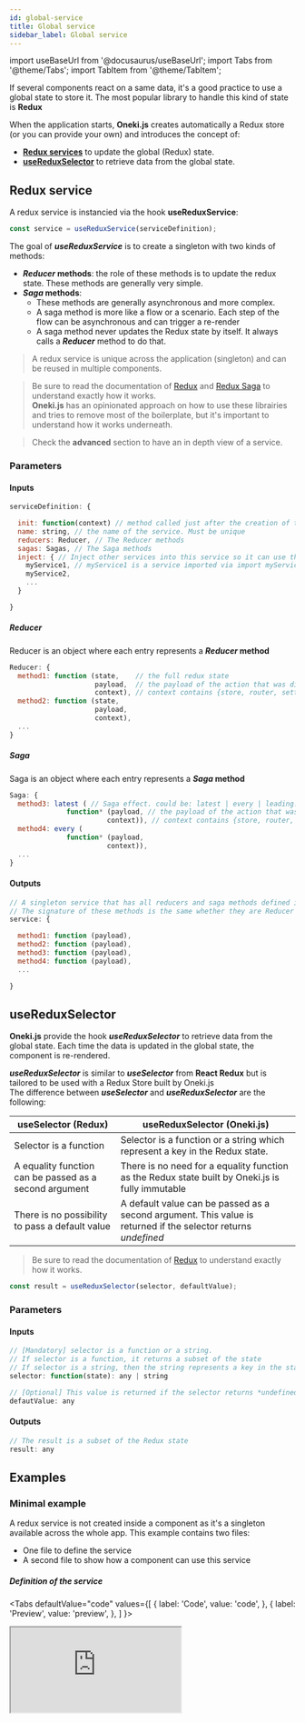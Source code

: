 ```yaml
---
id: global-service
title: Global service
sidebar_label: Global service
---
```

import useBaseUrl from '@docusaurus/useBaseUrl';
import Tabs from '@theme/Tabs';
import TabItem from '@theme/TabItem';

If several components react on a same data, it's a good practice to use a global state to store it. The most popular library to handle this kind of state is **Redux**

When the application starts, **Oneki.js** creates automatically a Redux store (or you can provide your own) and introduces the concept of:
- **[Redux services](./global-state)** to update the global (Redux) state.
- **[useReduxSelector](./use-redux-selector)** to retrieve data from the global state.

## Redux service
A redux service is instancied via the hook **useReduxService**:

```javascript
const service = useReduxService(serviceDefinition);
```
The goal of ***useReduxService*** is to create a singleton with two kinds of methods:
* ***Reducer* methods**: the role of these methods is to update the redux state. These methods are generally very simple.
* ***Saga* methods**: 
  * These methods are generally asynchronous and more complex. 
  * A saga method is more like a flow or a scenario. Each step of the flow can be asynchronous and can trigger a re-render
  * A saga method never updates the Redux state by itself. It always calls a ***Reducer*** method to do that.

> A redux service is unique across the application (singleton) and can be reused in multiple components.

> Be sure to read the documentation of [Redux](https://redux.js.org/) and [Redux Saga](https://redux-saga.js.org/) to understand exactly how it works.<br/>
**Oneki.js** has an opinionated approach on how to use these librairies and tries to remove most of the boilerplate, but it's important to understand how it works underneath.

> Check the **advanced** section to have an in depth view of a service.

### Parameters
#### Inputs
```javascript
serviceDefinition: {

  init: function(context) // method called just after the creation of the service.
  name: string, // the name of the service. Must be unique
  reducers: Reducer, // The Reducer methods
  sagas: Sagas, // The Saga methods
  inject: { // Inject other services into this service so it can use them.
    myService1, // myService1 is a service imported via import myService1 from '...'
    myService2,
    ...
  }

}
```
##### Reducer
Reducer is an object where each entry represents a ***Reducer* method**
```javascript
Reducer: {
  method1: function (state,    // the full redux state
                     payload,  // the payload of the action that was dispatched
                     context), // context contains {store, router, settings, i18n}
  method2: function (state, 
                     payload,
                     context),
  ...
}
```
##### Saga
Saga is an object where each entry represents a ***Saga* method**

```javascript
Saga: {
  method3: latest ( // Saga effect. could be: latest | every | leading. Indicate how to handle an action when another action of the same type is still in progress.
              function* (payload, // the payload of the action that was dispatched
                        context)), // context contains {store, router, settings, i18n}
  method4: every (
              function* (payload,
                        context)), 
  ...
}
```
#### Outputs
```javascript
// A singleton service that has all reducers and saga methods defined in the serviceDefinition
// The signature of these methods is the same whether they are Reducer or Saga.
service: {

  method1: function (payload),
  method2: function (payload),
  method3: function (payload),
  method4: function (payload),
  ...

}
```

## useReduxSelector
**Oneki.js** provide the hook ***useReduxSelector*** to retrieve data from the global state. Each time the data is updated in the global state, the component is re-rendered.

***useReduxSelector*** is similar to ***useSelector*** from **React Redux** but is tailored to be used with a Redux Store built by Oneki.js<br/>
The difference between ***useSelector*** and ***useReduxSelector*** are the following:

| useSelector (Redux)         |      useReduxSelector (Oneki.js)   |
| ------------- | ------------- |
| Selector is a function | Selector is a function or a string which represent a key in the Redux state. |
| A equality function can be passed as a second argument | There is no need for a equality function as the Redux state built by Oneki.js is fully immutable |
| There is no possibility to pass a default value | A default value can be passed as a second argument. This value is returned if the selector returns *undefined* |

> Be sure to read the documentation of [Redux](https://redux.js.org/) to understand exactly how it works.

```javascript
const result = useReduxSelector(selector, defaultValue);
```


### Parameters
#### Inputs
```javascript
// [Mandatory] selector is a function or a string.
// If selector is a function, it returns a subset of the state
// If selector is a string, then the string represents a key in the state
selector: function(state): any | string

// [Optional] This value is returned if the selector returns *undefined*
defautValue: any 
```
#### Outputs
```javascript
// The result is a subset of the Redux state
result: any
```

## Examples
### Minimal example
A redux service is not created inside a component as it's a singleton available across the whole app.
This example contains two files:
* One file to define the service
* A second file to show how a component can use this service

##### Definition of the service
<Tabs
  defaultValue="code"
  values={[
    { label: 'Code', value: 'code', },
    { label: 'Preview', value: 'preview', },
  ]
}>
<TabItem value="code">
  <iframe
    src="https://codesandbox.io/embed/use-redux-service-jtotk?fontsize=14&hidenavigation=1&module=%2Fsrc%2FNotificationService.js&theme=dark&view=editor"
    style={{width:'100%', height:'700px', border:0, bordeRadius: '4px', overflow:'hidden'}}
    title="onekijs-basic-app"
    allow="geolocation; microphone; camera; midi; vr; accelerometer; gyroscope; payment; ambient-light-sensor; encrypted-media; usb"
    sandbox="allow-modals allow-forms allow-popups allow-scripts allow-same-origin" />
</TabItem>
<TabItem value="preview">
  <iframe
    src="https://codesandbox.io/embed/use-redux-service-jtotk?fontsize=14&hidenavigation=1&module=%2Fsrc%2FNotificationService.js&theme=dark&view=preview"
    style={{width:'100%', height:'700px', border:0, bordeRadius: '4px', overflow:'hidden'}}
    title="onekijs-basic-app"
    allow="geolocation; microphone; camera; midi; vr; accelerometer; gyroscope; payment; ambient-light-sensor; encrypted-media; usb"
    sandbox="allow-modals allow-forms allow-popups allow-scripts allow-same-origin" />
</TabItem>
</Tabs>

##### Component that uses the service

<Tabs
  defaultValue="code"
  values={[
    { label: 'Code', value: 'code', },
    { label: 'Preview', value: 'preview', },
  ]
}>
<TabItem value="code">
  <iframe
    src="https://codesandbox.io/embed/use-redux-service-jtotk?fontsize=14&hidenavigation=1&module=%2Fsrc%2FExample.js&theme=dark&view=editor"
    style={{width:'100%', height:'800px', border:0, bordeRadius: '4px', overflow:'hidden'}}
    title="onekijs-basic-app"
    allow="geolocation; microphone; camera; midi; vr; accelerometer; gyroscope; payment; ambient-light-sensor; encrypted-media; usb"
    sandbox="allow-modals allow-forms allow-popups allow-scripts allow-same-origin" />
</TabItem>
<TabItem value="preview">
  <iframe
    src="https://codesandbox.io/embed/use-redux-service-jtotk?fontsize=14&hidenavigation=1&module=%2Fsrc%2FExample.js&theme=dark&view=preview"
    style={{width:'100%', height:'800px', border:0, bordeRadius: '4px', overflow:'hidden'}}
    title="onekijs-basic-app"
    allow="geolocation; microphone; camera; midi; vr; accelerometer; gyroscope; payment; ambient-light-sensor; encrypted-media; usb"
    sandbox="allow-modals allow-forms allow-popups allow-scripts allow-same-origin" />
</TabItem>
</Tabs>